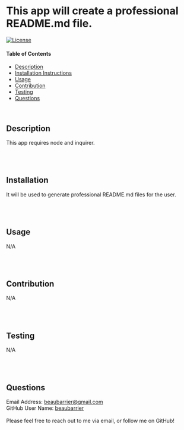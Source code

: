 
This app will create a professional README.md file. 
=============
[![License](https://img.shields.io/badge/License-Apache%202.0-blue.svg)](https://opensource.org/licenses/Apache-2.0)
<br>

#### Table of Contents
- [Description](#description)
- [Installation Instructions](#installation)
- [Usage](#usage)
- [Contribution](#contribution)
- [Testing](#testing)
- [Questions](#questions)
<br>

Description
-----------
This app requires node and inquirer. 
<br>
<br>
<br>
<br>


Installation
------------
It will be used to generate professional README.md files for the user. 
<br>
<br>
<br>
<br>


Usage
-----
N/A
<br>
<br>
<br>
<br>


Contribution
------------
N/A
<br>
<br>
<br>
<br>

Testing
-------
N/A
<br>
<br>
<br>
<br>

Questions
---------
Email Address: <a href="mailto:beaubarrier@gmail.com">beaubarrier@gmail.com</a>
<br>
GitHub User Name: <a href="https://github.com/beaubarrier">beaubarrier</a>
<br>
<br>
 Please feel free to reach out to me via email, or follow me on GitHub! 
<br>
